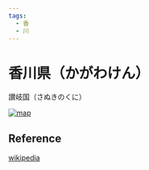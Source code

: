 ```yaml
---
tags:
  - 香
  - 川
---
```


# 香川県（かがわけん）

讃岐国（さぬきのくに）

[![map](https://upload.wikimedia.org/wikipedia/commons/thumb/4/46/Map_of_Kagawa_Prefecture_Ja.svg/300px-Map_of_Kagawa_Prefecture_Ja.svg.png)](https://ja.wikipedia.org/wiki/香川県)

## Reference

[wikipedia](https://ja.wikipedia.org/wiki/香川県)

